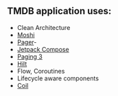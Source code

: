 ## TMDB application uses:
- Clean Architecture
- [Moshi](https://github.com/square/moshi)
- [Pager](https://github.com/google/accompanist/tree/main/pager)- 
- [Jetpack Compose](developer.android.com/jetpack/compose)
- [Paging 3](https://developer.android.com/topic/libraries/architecture/paging/v3-overview)
- [Hilt](https://dagger.dev/hilt/)
- Flow, Coroutines
- Lifecycle aware components
- [Coil](https://coil-kt.github.io/coil/compose/)


